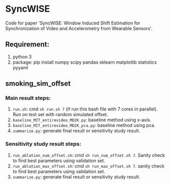 # SyncWISE

Code for paper 'SyncWISE: Window Induced Shift Estimation for Synchronization of Video and Accelerometry from Wearable Sensors'.

## Requirement:
1. python 3
2. package: pip install numpy scipy pandas sklearn matplotlib statistics pyyaml


## smoking\_sim\_offset
### Main result steps:
1. `run.sh`: cmd `sh run.sh 7` (if run this bash file with 7 cores in parallel). Run on test set with random simulated offset.
2. `baseline_MIT_entirevideo_MD2K.py`: baseline method using x-axis.
3. `baseline_MIT_entirevideo_MD2K_pca.py`: baseline method using pca.
4. `summarize.py`: generate final result or sensitivity study result.

### Sensitivity study result steps:
1. `run_ablation_num_offset.sh`: cmd `sh run_num_offset.sh 7`. Sanity check to find best parameters using validation set.
2. `run_ablation_max_offset.sh`: cmd `sh run_max_offset.sh 7`. sanity check to find best parameters using validation set.
3. `summarize.py`: generate final result or sensitivity study result.

